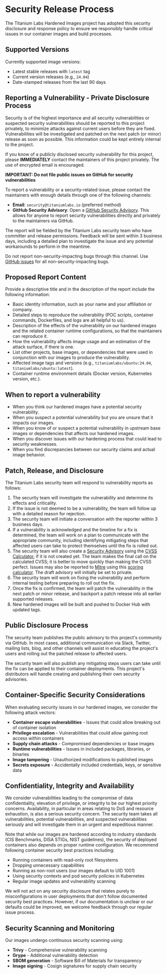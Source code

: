 # Security Release Process

The Titanium Labs Hardened Images project has adopted this security disclosure and response policy to ensure we responsibly handle critical issues in our container images and build processes.

## Supported Versions

Currently supported image versions:
- Latest stable releases with `latest` tag
- Current version releases (e.g., `24.04`)
- Date-stamped releases from the last 90 days

## Reporting a Vulnerability - Private Disclosure Process

Security is of the highest importance and all security vulnerabilities or suspected security vulnerabilities should be reported to this project privately, to minimize attacks against current users before they are fixed. Vulnerabilities will be investigated and patched on the next patch (or minor) release as soon as possible. This information could be kept entirely internal to the project.

If you know of a publicly disclosed security vulnerability for this project, please **IMMEDIATELY** contact the maintainers of this project privately. The use of encrypted email is encouraged.

**IMPORTANT: Do not file public issues on GitHub for security vulnerabilities**

To report a vulnerability or a security-related issue, please contact the maintainers with enough details through one of the following channels:

* **Email**: `security@titaniumlabs.io` (preferred method)
* **GitHub Security Advisory**: Open a [GitHub Security Advisory](https://docs.github.com/en/code-security/security-advisories/guidance-on-reporting-and-writing/privately-reporting-a-security-vulnerability). This allows for anyone to report security vulnerabilities directly and privately to the maintainers via GitHub.

The report will be fielded by the Titanium Labs security team who have committer and release permissions. Feedback will be sent within 3 business days, including a detailed plan to investigate the issue and any potential workarounds to perform in the meantime.

Do not report non-security-impacting bugs through this channel. Use [GitHub issues](https://github.com/titaniumlabsoss/hardened-images/issues) for all non-security-impacting bugs.

## Proposed Report Content

Provide a descriptive title and in the description of the report include the following information:

* Basic identity information, such as your name and your affiliation or company.
* Detailed steps to reproduce the vulnerability (POC scripts, container commands, Dockerfiles, and logs are all helpful to us).
* Description of the effects of the vulnerability on our hardened images and the related container runtime configurations, so that the maintainers can reproduce it.
* How the vulnerability affects image usage and an estimation of the attack surface, if there is one.
* List other projects, base images, or dependencies that were used in conjunction with our images to produce the vulnerability.
* Affected image tags and versions (e.g., `titaniumlabs/ubuntu:24.04`, `titaniumlabs/ubuntu:latest`).
* Container runtime environment details (Docker version, Kubernetes version, etc.).

## When to report a vulnerability

* When you think our hardened images have a potential security vulnerability.
* When you suspect a potential vulnerability but you are unsure that it impacts our images.
* When you know of or suspect a potential vulnerability in upstream base images or dependencies that affects our hardened images.
* When you discover issues with our hardening process that could lead to security weaknesses.
* When you find discrepancies between our security claims and actual image behavior.

## Patch, Release, and Disclosure

The Titanium Labs security team will respond to vulnerability reports as follows:

1. The security team will investigate the vulnerability and determine its effects and criticality.
2. If the issue is not deemed to be a vulnerability, the team will follow up with a detailed reason for rejection.
3. The security team will initiate a conversation with the reporter within 3 business days.
4. If a vulnerability is acknowledged and the timeline for a fix is determined, the team will work on a plan to communicate with the appropriate community, including identifying mitigating steps that affected users can take to protect themselves until the fix is rolled out.
5. The security team will also create a [Security Advisory](https://docs.github.com/en/code-security/repository-security-advisories/publishing-a-repository-security-advisory) using the [CVSS Calculator](https://www.first.org/cvss/calculator/3.0), if it is not created yet. The team makes the final call on the calculated CVSS; it is better to move quickly than making the CVSS perfect. Issues may also be reported to [Mitre](https://cve.mitre.org/) using this [scoring calculator](https://nvd.nist.gov/vuln-metrics/cvss/v3-calculator). The draft advisory will initially be set to private.
6. The security team will work on fixing the vulnerability and perform internal testing before preparing to roll out the fix.
7. Once the fix is confirmed, the team will patch the vulnerability in the next patch or minor release, and backport a patch release into all earlier supported releases.
8. New hardened images will be built and pushed to Docker Hub with updated tags.

## Public Disclosure Process

The security team publishes the public advisory to this project's community via GitHub. In most cases, additional communication via Slack, Twitter, mailing lists, blog, and other channels will assist in educating the project's users and rolling out the patched release to affected users.

The security team will also publish any mitigating steps users can take until the fix can be applied to their container deployments. This project's distributors will handle creating and publishing their own security advisories.

## Container-Specific Security Considerations

When evaluating security issues in our hardened images, we consider the following attack vectors:

* **Container escape vulnerabilities** - Issues that could allow breaking out of container isolation
* **Privilege escalation** - Vulnerabilities that could allow gaining root access within containers
* **Supply chain attacks** - Compromised dependencies or base images
* **Runtime vulnerabilities** - Issues in included packages, libraries, or binaries
* **Image tampering** - Unauthorized modifications to published images
* **Secrets exposure** - Accidentally included credentials, keys, or sensitive data

## Confidentiality, Integrity and Availability

We consider vulnerabilities leading to the compromise of data confidentiality, elevation of privilege, or integrity to be our highest priority concerns. Availability, in particular in areas relating to DoS and resource exhaustion, is also a serious security concern. The security team takes all vulnerabilities, potential vulnerabilities, and suspected vulnerabilities seriously and will investigate them in an urgent and expeditious manner.

Note that while our images are hardened according to industry standards (CIS Benchmarks, DISA STIGs, NIST guidelines), the security of deployed containers also depends on proper runtime configuration. We recommend following container security best practices including:

* Running containers with read-only root filesystems
* Dropping unnecessary capabilities
* Running as non-root users (our images default to UID 1001)
* Using security contexts and pod security policies in Kubernetes
* Regular image updates and vulnerability scanning

We will not act on any security disclosure that relates purely to misconfigurations in user deployments that don't follow documented security best practices. However, if our documentation is unclear or our defaults could be improved, we welcome feedback through our regular issue process.

## Security Scanning and Monitoring

Our images undergo continuous security scanning using:

* **Trivy** - Comprehensive vulnerability scanning
* **Grype** - Additional vulnerability detection
* **SBOM generation** - Software Bill of Materials for transparency
* **Image signing** - Cosign signatures for supply chain security
